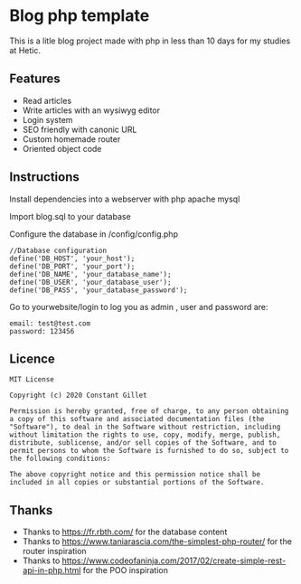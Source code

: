 # Blog php template

This is a litle blog project made with php in less than 10 days for my studies at Hetic.

## Features
- Read articles
- Write articles with an wysiwyg editor
- Login system
- SEO friendly with canonic URL
- Custom homemade router
- Oriented object code


## Instructions

Install dependencies into a webserver with php apache mysql

Import blog.sql to your database

Configure the database in /config/config.php

```
//Database configuration
define('DB_HOST', 'your_host');
define('DB_PORT', 'your_port');
define('DB_NAME', 'your_database_name');
define('DB_USER', 'your_database_user');
define('DB_PASS', 'your_database_password');
```

Go to yourwebsite/login to log you as admin
, user and password are: 
```
email: test@test.com
password: 123456
```

## Licence
```
MIT License

Copyright (c) 2020 Constant Gillet

Permission is hereby granted, free of charge, to any person obtaining a copy of this software and associated documentation files (the "Software"), to deal in the Software without restriction, including without limitation the rights to use, copy, modify, merge, publish, distribute, sublicense, and/or sell copies of the Software, and to permit persons to whom the Software is furnished to do so, subject to the following conditions:

The above copyright notice and this permission notice shall be included in all copies or substantial portions of the Software.
```


## Thanks

- Thanks to https://fr.rbth.com/ for the database content
- Thanks to https://www.taniarascia.com/the-simplest-php-router/ for the router inspiration
- Thanks to https://www.codeofaninja.com/2017/02/create-simple-rest-api-in-php.html for the POO inspiration

